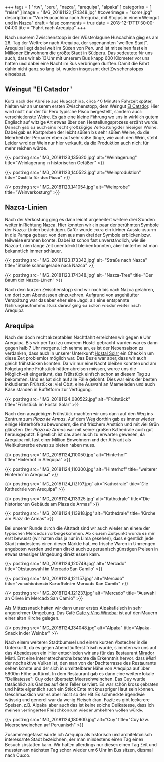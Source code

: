 +++
tags = [
    "rtw",
    "peru",
    "nazca",
    "arequipa",
    "alpaka"
    ]
categories = [
    "reise"
]
image = "IMG_20181123_174348.jpg"
#coverimage = "some.jpg"
description = "Von Huacachina nach Arequipa, mit Stopps in einem Weingut und in Nazca"
draft = false
comments = true
date = 2018-12-17T17:30:00-04:00
title = "Fahrt nach Arequipa"
+++

Nach unserem Zwischenstopp in der Wüstenlagune Huacachina ging es am 26. Tag der Weltreise nach Arequipa, der sogenannten "weißen Stadt". Arequipa liegt dabei weit im Süden von Peru und ist mit seinen fast ein Millionen Einwohnern die größte Stadt in Südperu. Das bedeutete für uns auch, dass wir ab 13 Uhr mit unserem Bus knapp 600 Kilometer vor uns hatten und dabei eine Nacht im Bus verbringen durften. Damit die Fahrt dahin nicht ganz so lang ist, wurden insgesamt drei Zwischenstopps eingebaut.

## Weingut "El Catador"

Kurz nach der Abreise aus Huacachina, circa 40 Minuten Fahrzeit später, hielten wir an unserem ersten Zwischenstopp, dem Weingut [El Catador](https://goo.gl/maps/QRSfiHY2ZDy). Hier wird nicht nur der für Peru typische Pisco hergestellt, sondern auch verschiedenste Weine. Es gab eine kleine Führung wo uns in wirklich gutem Englisch auf witzige Art etwas über den Herstellungsprozess erzählt wurde. Danach gab es auch eine recht großzügige Verkostung der hiesigen Weine. Dabei gab es Kostproben der leicht süßen bis sehr süßen Weine, da die Mehrheit der Peruaner eben auf sehr süße Dinge, wie auch den Wein, steht. Leider wird der Wein nur hier verkauft, da die Produktion auch nicht für mehr reichen würde.

{{< postimg src="IMG_20181123_135620.jpg" alt="Weinlagerung" title="Weinlagerung in historischen Gefäßen" >}}

{{< postimg src="IMG_20181123_140523.jpg" alt="Weinproduktion" title="Destille für den Pisco" >}}

{{< postimg src="IMG_20181123_141054.jpg" alt="Weinprobe" title="Weinverkostung" >}}

## Nazca-Linien

Nach der Verkostung ging es dann leicht angeheitert weitere drei Stunden weiter in Richtung Nazca. Hier konnten wir ein paar der berühmten Symbole der Nazca-Linien besichtigen. Dafür wurde extra ein kleiner Aussichtsturm in die Pampa gebaut, von dem aus man drei der Symbole erblicken bzw. teilweise erahnen konnte. Dabei ist schon fast unverständlich, wie die Nazca-Linien lange Zeit unentdeckt bleiben konnten, aber hinterher ist man bekanntlich immer schlauer.

{{< postimg src="IMG_20181123_173342.jpg" alt="Straße nach Nazca" title="Straße schnurgerade nach Nazca" >}}

{{< postimg src="IMG_20181123_174348.jpg" alt="Nazca-Tree" title="Der Baum der Nazca-Linien" >}}

Nach dem kurzen Zwischenstopp sind wir noch bis nach Nazca gefahren, um dort zum Abendessen einzukehren. Aufgrund von angehäufter Verspätung war das aber eher eine Jagd, als eine entspannte Nahrungsaufnahme. Kurz darauf ging es schon wieder weiter nach Arequipa.

## Arequipa

Nach der doch recht akzeptablen Nachtfahrt erreichten wir gegen 6 Uhr Arequipa. Bis wir per Taxi zu unserem Hostel gebracht wurden war es dann gegen halb 7 Uhr morgens. Ich nehme an, es ist der Nebensaison zu verdanken, dass auch in unserer Unterkunft [Hostal Solar](https://goo.gl/maps/MWtAY42sdP42) ein Check-In um diese Zeit problemlos möglich war. Das Beste war aber, dass wir auch gleich frühstücken konnten. Da wir nur eine Nacht bleiben konnten und am Folgetag ohne Frühstück hätten abreisen müssen, wurde uns die Möglichkeit eingeräumt, das Frühstück einfach schon an diesem Tag zu bekommen. Und es hat sich auf alle Fälle gelohnt. Dies war eins der besten inkludierten Frühstücke: viel Obst, eine Auswahl an Marmeladen und auch Käse standen in Buffetform zur Verfügung.

{{< postimg src="IMG_20181124_080522.jpg" alt="Frühstück" title="Frühstück im Hostal Solar" >}}

Nach dem ausgiebigen Frühstück machten wir uns dann auf den Weg ins Zentrum zum _Plaza de Armas_. Auf dem Weg dorthin gab es immer wieder einige Hinterhöfe zu bewundern, die mit frischem Anstrich und mit viel Grün glänzten. Der _Plaza de Armas_ war mit seiner großen Kathedrale auch gut herausgeputzt. Eigentlich ist das aber auch zu erwarten gewesen, da Arequipa mit fast einer Million Einwohnern und der Altstadt als Weltkulturerbe etwas zu bieten haben muss.

{{< postimg src="IMG_20181124_110050.jpg" alt="Hinterhof" title="Hinterhof in Arequipa" >}}

{{< postimg src="IMG_20181124_110300.jpg" alt="Hinterhof" title="weiterer Hinterhof in Arequipa" >}}

{{< postimg src="IMG_20181124_112107.jpg" alt="Kathedrale" title="Die Kathedrale von Arequipa" >}}

{{< postimg src="IMG_20181124_113325.jpg" alt="Kathedrale" title="Die historischen Gebäude am Plaza de Armas" >}}

{{< postimg src="IMG_20181124_113918.jpg" alt="Kathedrale" title="Kirche am Plaza de Armas" >}}

Bei unserer Runde durch die Altstadt sind wir auch wieder an einem der typischen Mercados vorbeigekommen. Ab diesem Zeitpunkt wurde es mir erst bewusst (wir hatten das ja nur in Lima gesehen), dass eigentlich jede Stadt mindestens einen dieser Märkte hat, wo frische Waren in Unmengen angeboten werden und man direkt auch zu peruanisch günstigen Preisen in etwas stressiger Umgebung direkt essen kann.

{{< postimg src="IMG_20181124_120749.jpg" alt="Mercado" title="Obstauswahl im Mercado San Camilo" >}}

{{< postimg src="IMG_20181124_121157.jpg" alt="Mercado" title="verschiedenste Kartoffeln im Mercado San Camilo" >}}

{{< postimg src="IMG_20181124_121237.jpg" alt="Mercado" title="Auswahl an Oliven im Mercado San Camilo" >}}

Als Mittagssnack hatten wir dann unser erstes Alpakafleisch in sehr angenehmer Umgebung. Das Café [Cafe y Vino Winebar](https://goo.gl/maps/r1idzkgwj7t) ist auf den Mauern einer alten Kirche gelegen.

{{< postimg src="IMG_20181124_134048.jpg" alt="Alpaka" title="Alpaka-Snack in der Weinbar" >}}

Nach einem weiteren Stadtbummel und einem kurzen Abstecher in die Unterkunft, da es gegen Abend äußerst frisch wurde, stimmten wir uns auf das Abendessen ein. Hier entschieden wir uns für das Restaurant [Mirador Misti](https://goo.gl/maps/jxWgUVzNeHv). Erst eine Internetrecherche brachte die Erkenntnis hervor, dass _Misti_ der noch aktive Vulkan ist, den man von der Dachterrasse des Restaurants sehen konnte und der sich in unmittelbarer Nähe von Arequipa auf über 5800m Höhe auftürmt. In dem Restaurant gab es dann eine weitere lokale "Delikatesse": Cuy oder übersetzt Meerschweinchen. Das Cuy wurde tatsächlich als Ganzes auf dem Teller serviert. Es war schön kross gebraten und hätte eigentlich auch ein Stück Ente mit knuspriger Haut sein können. Geschmacklich war es aber nicht so der Hit. Es schmeckte irgendwie wässrig und generell war da wenig Fleisch dran. Fazit: es gibt leckerere Speisen, z.B. Alpaka, aber auch das ist keine solche Delikatesse, dass ich meinen verringerten Fleischkonsum wieder umkehren wollen würde.

{{< postimg src="IMG_20181124_180800.jpg" alt="Cuy" title="Cuy bzw. Meerschweinchen auf Peruanisch" >}}

Zusammengefasst würde ich Arequipa als historisch und architektonisch interessante Stadt bezeichnen, der man mindestens einen Tag einen Besuch abstatten kann. Wir hatten allerdings nur diesen einen Tag Zeit und mussten am nächsten Tag schon wieder um 6 Uhr im Bus sitzen, diesmal nach Cusco.